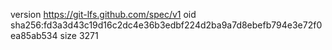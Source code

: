 version https://git-lfs.github.com/spec/v1
oid sha256:fd3a3d43c19d16c2dc4e36b3edbf224d2ba9a7d8ebefb794e3e72f0ea85ab534
size 3271
